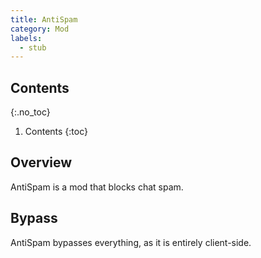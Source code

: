 ```yaml
---
title: AntiSpam
category: Mod
labels:
  - stub
---
```

## Contents
{:.no_toc}
1. Contents
{:toc}

## Overview
AntiSpam is a mod that blocks chat spam.

## Bypass
AntiSpam bypasses everything, as it is entirely client-side.
